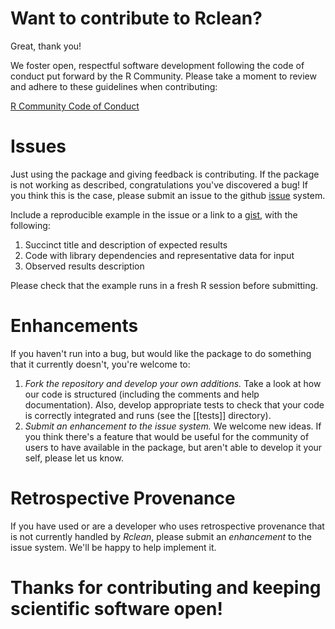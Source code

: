 Want to contribute to Rclean?
=============================

Great, thank you!

We foster open, respectful software development following the code of
conduct put forward by the R Community. Please take a moment to review
and adhere to these guidelines when contributing:

[R Community Code of Conduct](https://wiki.r-consortium.org/view/R_Consortium_and_the_R_Community_Code_of_Conduct)

# Issues

Just using the package and giving feedback is contributing. If
the package is not working as described, congratulations you've
discovered a bug! If you think this is the case, please submit an
issue to the github
[issue](https://github.com/MKLau/Rclean/issues) system. 

Include a reproducible example in the issue or a link to a
[gist](https://gist.github.com/), with the following:

1. Succinct title and description of expected results 
2. Code with library dependencies and representative data for input
3. Observed results description

Please check that the example runs in a fresh R session before
submitting. 

# Enhancements

If you haven't run into a bug, but would like the package to do
something that it currently doesn't, you're welcome to:

1. *Fork the repository and develop your own additions.* Take a look
   at how our code is structured (including the comments and help
   documentation). Also, develop appropriate tests to check that your
   code is correctly integrated and runs (see the [[tests]] directory).
2. *Submit an enhancement to the issue system.* We welcome new
   ideas. If you think there's a feature that would be useful for the
   community of users to have available in the package, but aren't
   able to develop it your self, please let us know.

# Retrospective Provenance

If you have used or are a developer who uses retrospective provenance
that is not currently handled by *Rclean*, please submit an
*enhancement* to the issue system. We'll be happy to help implement
it. 

# Thanks for contributing and keeping scientific software open!
